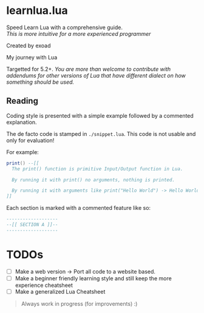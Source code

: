 # learnlua.lua

Speed Learn Lua with a comprehensive guide.<br>
*This is more intuitive for a more experienced programmer*

Created by exoad

My journey with Lua

Targetted for 5.2+. *You are more than welcome to contribute with addendums for other versions of Lua that have different dialect on how
something should be used.*

## Reading

Coding style is presented with a simple example followed by a commented explanation.

The de facto code is stamped in `./snippet.lua`. This code is not usable and only for evaluation!

For example:<br>
```lua
print() --[[
  The print() function is primitive Input/Output function in Lua.

  By running it with print() no arguments, nothing is printed.

  By running it with arguments like print("Hello World") -> Hello World will be printed to the STDOUT
]]
```

Each section is marked with a commented feature like so:<br>
```lua
-------------------
--[[ SECTION A ]]--
-------------------
```

# TODOs

- [ ] Make a web version -> Port all code to a website based.
- [ ] Make a beginner friendly learning style and still keep the more experience cheatsheet
- [ ] Make a generalized Lua Cheatsheet

> Always work in progress (for improvements) :)
